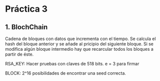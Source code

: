 # Práctica 3

## 1. BlochChain
Cadena de bloques con datos que incrementa con el tiempo. Se calcula el hash del bloque anterior y se añade al pricipio del siguiente bloque.
Si se modifica algún bloque intermedio hay que recarcular todos los bloques a partir de éste.

RSA_KEY: 
Hacer pruebas con claves de 518 bits.
e = 3 para firmar

BLOCK:
2^16 posibilidades de encontrar una seed correcta.
